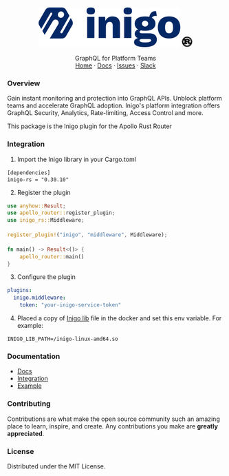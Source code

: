 <br />
<div align="center">
  <img src="https://raw.githubusercontent.com/inigolabs/inigo-rs/master/docs/inigo.svg">
  <img height="25" src="https://raw.githubusercontent.com/inigolabs/inigo-rs/master/docs/rust.svg">

  <p align="center">
    GraphQL for Platform Teams
    <br />
    <a href="https://inigo.io">Home</a>
    ·
    <a href="https://docs.inigo.io/">Docs</a>
    ·
    <a href="https://github.com/inigolabs/inigo-rs/issues">Issues</a>
    ·
    <a href="https://slack.inigo.io/">Slack</a>
  </p>
</div>

### Overview
Gain instant monitoring and protection into GraphQL APIs. Unblock platform teams and accelerate GraphQL adoption.
Inigo's platform integration offers GraphQL Security, Analytics, Rate-limiting, Access Control and more.  

This package is the Inigo plugin for the Apollo Rust Router

### Integration

1. Import the Inigo library in your Cargo.toml

```
[dependencies]
inigo-rs = "0.30.10"
```

2. Register the plugin
```rs
use anyhow::Result;
use apollo_router::register_plugin;
use inigo_rs::Middleware;

register_plugin!("inigo", "middleware", Middleware);

fn main() -> Result<()> {
    apollo_router::main()
}
```

3. Configure the plugin
```yaml
plugins:
  inigo.middleware:
    token: "your-inigo-service-token"
```

4. Placed a copy of [Inigo lib](https://github.com/inigolabs/artifacts/releases) file in the docker and set this env variable. For example:
```
INIGO_LIB_PATH=/inigo-linux-amd64.so
```


### Documentation
* [Docs](https://docs.inigo.io/)
* [Integration](https://docs.inigo.io/product/agent_installation/ruby_on_rails)
* [Example](https://github.com/inigolabs/inigo-rs/tree/master/examples)

### Contributing
Contributions are what make the open source community such an amazing place to learn, inspire, and create. Any contributions you make are **greatly appreciated**.

### License
Distributed under the MIT License.
